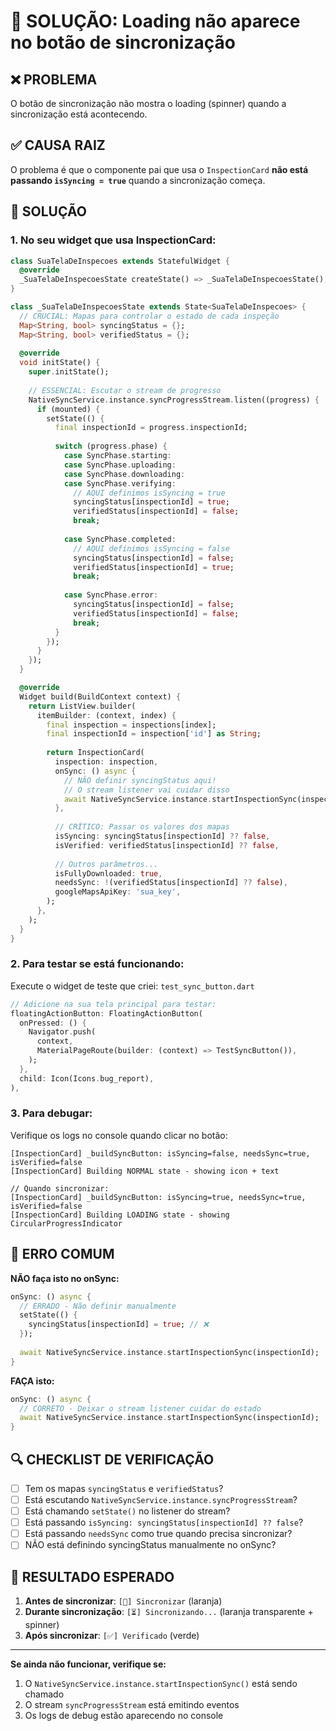 # 🔧 SOLUÇÃO: Loading não aparece no botão de sincronização

## ❌ PROBLEMA
O botão de sincronização não mostra o loading (spinner) quando a sincronização está acontecendo.

## ✅ CAUSA RAIZ
O problema é que o componente pai que usa o `InspectionCard` **não está passando `isSyncing = true`** quando a sincronização começa.

## 🎯 SOLUÇÃO

### 1. **No seu widget que usa InspectionCard:**

```dart
class SuaTelaDeInspecoes extends StatefulWidget {
  @override
  _SuaTelaDeInspecoesState createState() => _SuaTelaDeInspecoesState();
}

class _SuaTelaDeInspecoesState extends State<SuaTelaDeInspecoes> {
  // CRUCIAL: Mapas para controlar o estado de cada inspeção
  Map<String, bool> syncingStatus = {};
  Map<String, bool> verifiedStatus = {};
  
  @override
  void initState() {
    super.initState();
    
    // ESSENCIAL: Escutar o stream de progresso
    NativeSyncService.instance.syncProgressStream.listen((progress) {
      if (mounted) {
        setState(() {
          final inspectionId = progress.inspectionId;
          
          switch (progress.phase) {
            case SyncPhase.starting:
            case SyncPhase.uploading:
            case SyncPhase.downloading:
            case SyncPhase.verifying:
              // AQUI definimos isSyncing = true
              syncingStatus[inspectionId] = true;
              verifiedStatus[inspectionId] = false;
              break;
              
            case SyncPhase.completed:
              // AQUI definimos isSyncing = false
              syncingStatus[inspectionId] = false;
              verifiedStatus[inspectionId] = true;
              break;
              
            case SyncPhase.error:
              syncingStatus[inspectionId] = false;
              verifiedStatus[inspectionId] = false;
              break;
          }
        });
      }
    });
  }

  @override
  Widget build(BuildContext context) {
    return ListView.builder(
      itemBuilder: (context, index) {
        final inspection = inspections[index];
        final inspectionId = inspection['id'] as String;
        
        return InspectionCard(
          inspection: inspection,
          onSync: () async {
            // NÃO definir syncingStatus aqui!
            // O stream listener vai cuidar disso
            await NativeSyncService.instance.startInspectionSync(inspectionId);
          },
          
          // CRÍTICO: Passar os valores dos mapas
          isSyncing: syncingStatus[inspectionId] ?? false,
          isVerified: verifiedStatus[inspectionId] ?? false,
          
          // Outros parâmetros...
          isFullyDownloaded: true,
          needsSync: !(verifiedStatus[inspectionId] ?? false),
          googleMapsApiKey: 'sua_key',
        );
      },
    );
  }
}
```

### 2. **Para testar se está funcionando:**

Execute o widget de teste que criei: `test_sync_button.dart`

```dart
// Adicione na sua tela principal para testar:
floatingActionButton: FloatingActionButton(
  onPressed: () {
    Navigator.push(
      context,
      MaterialPageRoute(builder: (context) => TestSyncButton()),
    );
  },
  child: Icon(Icons.bug_report),
),
```

### 3. **Para debugar:**

Verifique os logs no console quando clicar no botão:

```
[InspectionCard] _buildSyncButton: isSyncing=false, needsSync=true, isVerified=false
[InspectionCard] Building NORMAL state - showing icon + text

// Quando sincronizar:
[InspectionCard] _buildSyncButton: isSyncing=true, needsSync=true, isVerified=false
[InspectionCard] Building LOADING state - showing CircularProgressIndicator
```

## 🚨 ERRO COMUM

**NÃO faça isto no onSync:**
```dart
onSync: () async {
  // ERRADO - Não definir manualmente
  setState(() {
    syncingStatus[inspectionId] = true; // ❌
  });
  
  await NativeSyncService.instance.startInspectionSync(inspectionId);
}
```

**FAÇA isto:**
```dart
onSync: () async {
  // CORRETO - Deixar o stream listener cuidar do estado
  await NativeSyncService.instance.startInspectionSync(inspectionId);
}
```

## 🔍 CHECKLIST DE VERIFICAÇÃO

- [ ] Tem os mapas `syncingStatus` e `verifiedStatus`?
- [ ] Está escutando `NativeSyncService.instance.syncProgressStream`?
- [ ] Está chamando `setState()` no listener do stream?
- [ ] Está passando `isSyncing: syncingStatus[inspectionId] ?? false`?
- [ ] Está passando `needsSync` como true quando precisa sincronizar?
- [ ] NÃO está definindo syncingStatus manualmente no onSync?

## 📱 RESULTADO ESPERADO

1. **Antes de sincronizar**: `[🔄] Sincronizar` (laranja)
2. **Durante sincronização**: `[⏳] Sincronizando...` (laranja transparente + spinner)
3. **Após sincronizar**: `[✅] Verificado` (verde)

---

**Se ainda não funcionar, verifique se:**
1. O `NativeSyncService.instance.startInspectionSync()` está sendo chamado
2. O stream `syncProgressStream` está emitindo eventos
3. Os logs de debug estão aparecendo no console